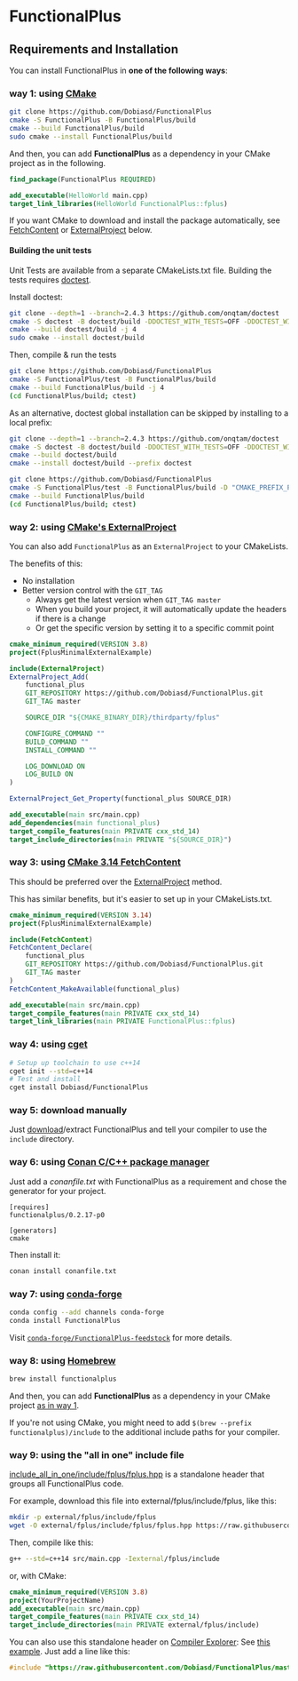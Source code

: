 FunctionalPlus
==============

Requirements and Installation
-----------------------------

You can install FunctionalPlus in **one of the following ways**:


### way 1: using [CMake](https://cmake.org/)

```bash
git clone https://github.com/Dobiasd/FunctionalPlus
cmake -S FunctionalPlus -B FunctionalPlus/build
cmake --build FunctionalPlus/build
sudo cmake --install FunctionalPlus/build
```

<a id="cmake-dependency"></a>
And then, you can add **FunctionalPlus** as a dependency in your CMake project as in the following.

```cmake
find_package(FunctionalPlus REQUIRED)

add_executable(HelloWorld main.cpp)
target_link_libraries(HelloWorld FunctionalPlus::fplus)
```

If you want CMake to download and install the package automatically,
see [FetchContent](#way-3-using-cmake-314-fetchcontent) or
[ExternalProject](#way-2-using-cmakes-externalproject) below.

#### Building the unit tests

Unit Tests are available from a separate CMakeLists.txt file. Building the
tests requires [doctest](https://github.com/onqtam/doctest).

Install doctest:
```bash
git clone --depth=1 --branch=2.4.3 https://github.com/onqtam/doctest
cmake -S doctest -B doctest/build -DDOCTEST_WITH_TESTS=OFF -DDOCTEST_WITH_MAIN_IN_STATIC_LIB=OFF
cmake --build doctest/build -j 4
sudo cmake --install doctest/build
```

Then, compile & run the tests
````bash
git clone https://github.com/Dobiasd/FunctionalPlus
cmake -S FunctionalPlus/test -B FunctionalPlus/build
cmake --build FunctionalPlus/build -j 4
(cd FunctionalPlus/build; ctest)
````

As an alternative, doctest global installation can be skipped by installing to
a local prefix:

````bash
git clone --depth=1 --branch=2.4.3 https://github.com/onqtam/doctest
cmake -S doctest -B doctest/build -DDOCTEST_WITH_TESTS=OFF -DDOCTEST_WITH_MAIN_IN_STATIC_LIB=OFF
cmake --build doctest/build
cmake --install doctest/build --prefix doctest

git clone https://github.com/Dobiasd/FunctionalPlus
cmake -S FunctionalPlus/test -B FunctionalPlus/build -D "CMAKE_PREFIX_PATH=${PWD}/doctest"
cmake --build FunctionalPlus/build
(cd FunctionalPlus/build; ctest)
````


### way 2: using [CMake's ExternalProject](https://cmake.org/cmake/help/latest/module/ExternalProject.html)

You can also add `FunctionalPlus` as an `ExternalProject` to your CMakeLists.

The benefits of this:

- No installation
- Better version control with the `GIT_TAG`
  - Always get the latest version when `GIT_TAG master`
  - When you build your project, it will automatically update the headers if there is a change
  - Or get the specific version by setting it to a specific commit point

```cmake
cmake_minimum_required(VERSION 3.8)
project(FplusMinimalExternalExample)

include(ExternalProject)
ExternalProject_Add(
    functional_plus
    GIT_REPOSITORY https://github.com/Dobiasd/FunctionalPlus.git
    GIT_TAG master

    SOURCE_DIR "${CMAKE_BINARY_DIR}/thirdparty/fplus"

    CONFIGURE_COMMAND ""
    BUILD_COMMAND ""
    INSTALL_COMMAND ""

    LOG_DOWNLOAD ON
    LOG_BUILD ON
)

ExternalProject_Get_Property(functional_plus SOURCE_DIR)

add_executable(main src/main.cpp)
add_dependencies(main functional_plus)
target_compile_features(main PRIVATE cxx_std_14)
target_include_directories(main PRIVATE "${SOURCE_DIR}")
```


### way 3: using [CMake 3.14 FetchContent](https://cmake.org/cmake/help/latest/module/FetchContent.html)

This should be preferred over the
[ExternalProject](#way-2-using-cmakes-externalproject) method.

This has similar benefits, but it's easier to set up in your CMakeLists.txt.

```cmake
cmake_minimum_required(VERSION 3.14)
project(FplusMinimalExternalExample)

include(FetchContent)
FetchContent_Declare(
    functional_plus
    GIT_REPOSITORY https://github.com/Dobiasd/FunctionalPlus.git
    GIT_TAG master
)
FetchContent_MakeAvailable(functional_plus)

add_executable(main src/main.cpp)
target_compile_features(main PRIVATE cxx_std_14)
target_link_libraries(main PRIVATE FunctionalPlus::fplus)
```


### way 4: using [cget](https://github.com/pfultz2/cget/)

```bash
# Setup up toolchain to use c++14
cget init --std=c++14
# Test and install
cget install Dobiasd/FunctionalPlus
```


### way 5: download manually

Just [download](https://github.com/Dobiasd/FunctionalPlus/archive/master.zip)/extract FunctionalPlus and tell your compiler to use the `include` directory.


### way 6: using [Conan C/C++ package manager](https://conan.io)

Just add a *conanfile.txt* with FunctionalPlus as a requirement and chose the generator for your project.

```
[requires]
functionalplus/0.2.17-p0

[generators]
cmake
```

Then install it:

```bash
conan install conanfile.txt
```


### way 7: using [conda-forge](https://conda-forge.org/)

```bash
conda config --add channels conda-forge
conda install FunctionalPlus
```

Visit [`conda-forge/FunctionalPlus-feedstock`](https://github.com/conda-forge/FunctionalPlus-feedstock) for more details.


### way 8: using [Homebrew](https://brew.sh/)

```bash
brew install functionalplus
```

And then, you can add **FunctionalPlus** as a dependency in your CMake project [as in way 1](#cmake-dependency).

If you're not using CMake, you might need to add `$(brew --prefix functionalplus)/include` to the additional include paths for your compiler.


### way 9: using the "all in one" include file

[include_all_in_one/include/fplus/fplus.hpp](include_all_in_one/include/fplus/fplus.hpp) is a standalone header that groups all FunctionalPlus code.

For example, download this file into external/fplus/include/fplus, like this:

````bash
mkdir -p external/fplus/include/fplus
wget -O external/fplus/include/fplus/fplus.hpp https://raw.githubusercontent.com/Dobiasd/FunctionalPlus/master/include_all_in_one/include/fplus/fplus.hpp
````

Then, compile like this:
````bash
g++ --std=c++14 src/main.cpp -Iexternal/fplus/include
````

or, with CMake:
````cmake
cmake_minimum_required(VERSION 3.8)
project(YourProjectName)
add_executable(main src/main.cpp)
target_compile_features(main PRIVATE cxx_std_14)
target_include_directories(main PRIVATE external/fplus/include)
````

You can also use this standalone header on [Compiler Explorer](https://godbolt.org): See [this example](https://godbolt.org/z/arnEx7). Just add a line like this:
````cpp
#include "https://raw.githubusercontent.com/Dobiasd/FunctionalPlus/master/include_all_in_one/include/fplus/fplus.hpp"
````
